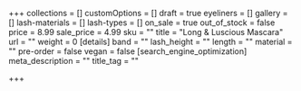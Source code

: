 +++
collections = []
customOptions = []
draft = true
eyeliners = []
gallery = []
lash-materials = []
lash-types = []
on_sale = true
out_of_stock = false
price = 8.99
sale_price = 4.99
sku = ""
title = "Long & Luscious Mascara"
url = ""
weight = 0
[details]
band = ""
lash_height = ""
length = ""
material = ""
pre-order = false
vegan = false
[search_engine_optimization]
meta_description = ""
title_tag = ""

+++
